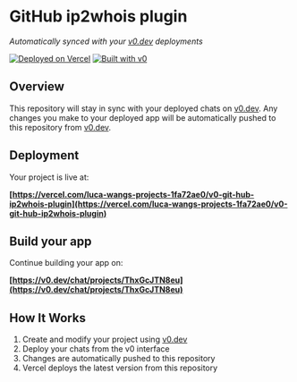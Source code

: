 # GitHub ip2whois plugin

*Automatically synced with your [v0.dev](https://v0.dev) deployments*

[![Deployed on Vercel](https://img.shields.io/badge/Deployed%20on-Vercel-black?style=for-the-badge&logo=vercel)](https://vercel.com/luca-wangs-projects-1fa72ae0/v0-git-hub-ip2whois-plugin)
[![Built with v0](https://img.shields.io/badge/Built%20with-v0.dev-black?style=for-the-badge)](https://v0.dev/chat/projects/ThxGcJTN8eu)

## Overview

This repository will stay in sync with your deployed chats on [v0.dev](https://v0.dev).
Any changes you make to your deployed app will be automatically pushed to this repository from [v0.dev](https://v0.dev).

## Deployment

Your project is live at:

**[https://vercel.com/luca-wangs-projects-1fa72ae0/v0-git-hub-ip2whois-plugin](https://vercel.com/luca-wangs-projects-1fa72ae0/v0-git-hub-ip2whois-plugin)**

## Build your app

Continue building your app on:

**[https://v0.dev/chat/projects/ThxGcJTN8eu](https://v0.dev/chat/projects/ThxGcJTN8eu)**

## How It Works

1. Create and modify your project using [v0.dev](https://v0.dev)
2. Deploy your chats from the v0 interface
3. Changes are automatically pushed to this repository
4. Vercel deploys the latest version from this repository